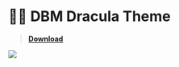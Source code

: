 # 🧛‍♂️ DBM Dracula Theme

> [**Download**](https://github.com/CapOliveiraBr/DBM-Dracula-Theme/archive/master.zip)

<img src="https://i.imgur.com/QQOlyCf.gif">
